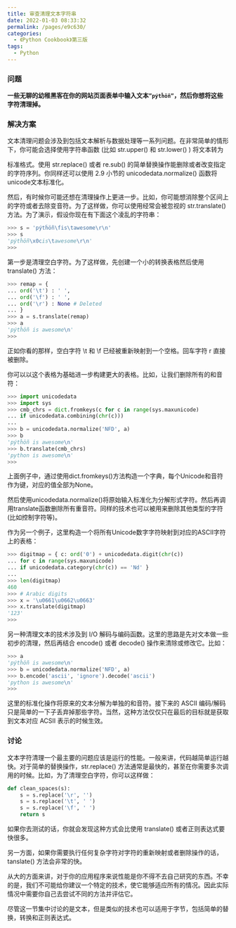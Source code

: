 ```yaml
---
title: 审查清理文本字符串
date: 2022-01-03 08:33:32
permalink: /pages/e9c630/
categories:
  - 《Python Cookbook》第三版
tags:
  - Python
---
```


### 问题

**一些无聊的幼稚黑客在你的网站页面表单中输入文本`”pýtĥöñ”`，然后你想将这些字符清理掉。**

### 解决方案

文本清理问题会涉及到包括文本解析与数据处理等一系列问题。在非常简单的情形下，你可能会选择使用字符串函数 (比如 str.upper() 和 str.lower() ) 将文本转为

标准格式。使用 str.replace() 或者 re.sub() 的简单替换操作能删除或者改变指定的字符序列。你同样还可以使用 2.9 小节的 unicodedata.normalize() 函数将 unicode文本标准化。

然后，有时候你可能还想在清理操作上更进一步。比如，你可能想消除整个区间上的字符或者去除变音符。为了这样做，你可以使用经常会被忽视的 str.translate()方法。为了演示，假设你现在有下面这个凌乱的字符串：

```python
>>> s = 'pýtĥöñ\fis\tawesome\r\n'
>>> s
'pýtĥöñ\x0cis\tawesome\r\n'
>>>
```

第一步是清理空白字符。为了这样做，先创建一个小的转换表格然后使用translate() 方法：

```python
>>> remap = {
... ord('\t') : ' ',
... ord('\f') : ' ',
... ord('\r') : None # Deleted
... }
>>> a = s.translate(remap)
>>> a
'pýtĥöñ is awesome\n'
>>>
```

正如你看的那样，空白字符 \t 和 \f 已经被重新映射到一个空格。回车字符 r 直接被删除。

你可以以这个表格为基础进一步构建更大的表格。比如，让我们删除所有的和音符：

```python
>>> import unicodedata
>>> import sys
>>> cmb_chrs = dict.fromkeys(c for c in range(sys.maxunicode)
... if unicodedata.combining(chr(c)))
...
>>> b = unicodedata.normalize('NFD', a)
>>> b
'pýtĥöñ is awesome\n'
>>> b.translate(cmb_chrs)
'python is awesome\n'
>>>
```

上面例子中，通过使用dict.fromkeys()方法构造一个字典，每个Unicode和音符作为键，对应的值全部为None。

然后使用unicodedata.normalize()将原始输入标准化为分解形式字符。然后再调用translate函数删除所有重音符。同样的技术也可以被用来删除其他类型的字符(比如控制字符等)。

作为另一个例子，这里构造一个将所有Unicode数字字符映射到对应的ASCII字符上的表格：

```python
>>> digitmap = { c: ord('0') + unicodedata.digit(chr(c))
... for c in range(sys.maxunicode)
... if unicodedata.category(chr(c)) == 'Nd' }
...
>>> len(digitmap)
460
>>> # Arabic digits
>>> x = '\u0661\u0662\u0663'
>>> x.translate(digitmap)
'123'
>>>
```

另一种清理文本的技术涉及到 I/O 解码与编码函数。这里的思路是先对文本做一些初步的清理，然后再结合 encode() 或者 decode() 操作来清除或修改它。比如：

```python
>>> a
'pýtĥöñ is awesome\n'
>>> b = unicodedata.normalize('NFD', a)
>>> b.encode('ascii', 'ignore').decode('ascii')
'python is awesome\n'
>>>
```

这里的标准化操作将原来的文本分解为单独的和音符。接下来的 ASCII 编码/解码只是简单的一下子丢弃掉那些字符。当然，这种方法仅仅只在最后的目标就是获取到文本对应 ACSII 表示的时候生效。

### 讨论

文本字符清理一个最主要的问题应该是运行的性能。一般来讲，代码越简单运行越快。对于简单的替换操作，str.replace() 方法通常是最快的，甚至在你需要多次调用的时候。比如，为了清理空白字符，你可以这样做：

```python
def clean_spaces(s):
	s = s.replace('\r', '') 
    s = s.replace('\t', ' ') 
    s = s.replace('\f', ' ')
	return s
```

如果你去测试的话，你就会发现这种方式会比使用 translate() 或者正则表达式要快很多。

另一方面，如果你需要执行任何复杂字符对字符的重新映射或者删除操作的话，tanslate() 方法会非常的快。

从大的方面来讲，对于你的应用程序来说性能是你不得不去自己研究的东西。不幸的是，我们不可能给你建议一个特定的技术，使它能够适应所有的情况。因此实际情况中需要你自己去尝试不同的方法并评估它。

尽管这一节集中讨论的是文本，但是类似的技术也可以适用于字节，包括简单的替换，转换和正则表达式。